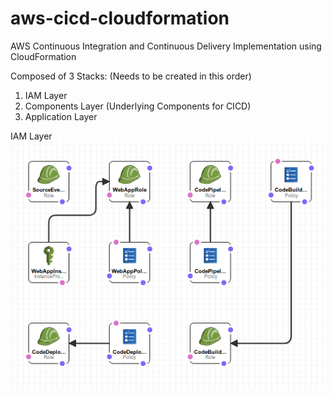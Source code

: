 # aws-cicd-cloudformation
AWS Continuous Integration and Continuous Delivery Implementation using CloudFormation

Composed of 3 Stacks: (Needs to be created in this order)
1. IAM Layer
2. Components Layer (Underlying Components for CICD)
3. Application Layer 

IAM Layer
![alt text](https://github.com/codeyasam/aws-cicd-cloudformation/blob/master/iam_layer.png)

